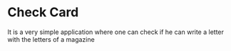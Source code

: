 # Check Card

It is a very simple application where one can check if he can write a letter with the letters of a magazine
